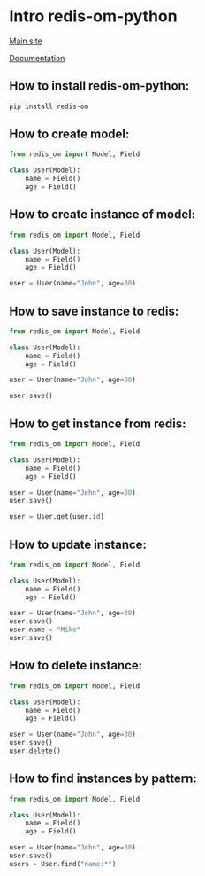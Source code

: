 # Intro redis-om-python

[Main site](https://github.com/redis/redis-om-python)

[Documentation](https://github.com/redis/redis-om-python/blob/main/docs/index.md)

## How to install redis-om-python:

```bash
pip install redis-om
```

## How to create model:

```python
from redis_om import Model, Field

class User(Model):
    name = Field()
    age = Field()
```

## How to create instance of model:

```python
from redis_om import Model, Field

class User(Model):
    name = Field()
    age = Field()

user = User(name="John", age=30)
```

## How to save instance to redis:

```python
from redis_om import Model, Field

class User(Model):
    name = Field()
    age = Field()

user = User(name="John", age=30)

user.save()
```

## How to get instance from redis:

```python
from redis_om import Model, Field

class User(Model):
    name = Field()
    age = Field()

user = User(name="John", age=30)
user.save()

user = User.get(user.id)
```

## How to update instance:

```python
from redis_om import Model, Field

class User(Model):
    name = Field()
    age = Field()

user = User(name="John", age=30)
user.save()
user.name = "Mike"
user.save()
```

## How to delete instance:

```python
from redis_om import Model, Field

class User(Model):
    name = Field()
    age = Field()

user = User(name="John", age=30)
user.save()
user.delete()
```

## How to find instances by pattern:

```python
from redis_om import Model, Field

class User(Model):
    name = Field()
    age = Field()

user = User(name="John", age=30)
user.save()
users = User.find("name:*")
```
